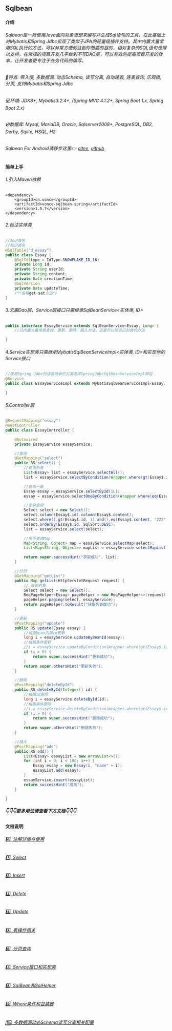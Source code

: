## Sqlbean
#### 介绍
###### Sqlbean是一款使用Java面向对象思想来编写并生成Sql语句的工具，在此基础上对Mybatis和Spring Jdbc实现了类似于JPA的轻量级插件支持。其中内置大量常用SQL执行的方法，可以非常方便的达到你想要的目的，相对复杂的SQL语句也得以支持，在常规的项目开发几乎做到不写DAO层，可以有效的提高项目开发的效率，让开发者更专注于业务代码的编写。
 
###### 🚀特点: 零入侵, 多数据源, 动态Schema, 读写分离, 自动建表, 连表查询, 乐观锁, 分页, 支持Mybatis和Spring Jdbc
###### 💻环境: JDK8+, Mybatis3.2.4+, (Spring MVC 4.1.2+, Spring Boot 1.x, Spring Boot 2.x)
###### 💿数据库: Mysql, MariaDB, Oracle, Sqlserver2008+, PostgreSQL, DB2, Derby, Sqlite, HSQL, H2

###### Sqlbean For Android请移步这里👉 [gitee](https://gitee.com/iJovi/vonce-sqlbean-android "vonce-sqlbean-android"), [github](https://github.com/Jovilam77/vonce-sqlbean-android "vonce-sqlbean-android")


#### 简单上手
###### 1.引入Maven依赖
	<dependency>
		<groupId>cn.vonce</groupId>
		<artifactId>vonce-sqlbean-spring</artifactId>
		<version>1.5.7</version>
	</dependency>
###### 2.标注实体类
```java
//标识表名
//标识表名
@SqlTable("d_essay")
public class Essay {
    @SqlId(type = IdType.SNOWFLAKE_ID_16)
    private Long id;
    private String userId;
    private String content;
    private Date creationTime;
    @SqlVersion
    private Date updateTime;
    /**省略get set方法*/
}
```
###### 3.无需Dao层，Service层接口只需继承SqlBeanService<实体类, ID>

```java
public interface EssayService extends SqlBeanService<Essay, Long> {
    //已内置大量常用查询、更新、删除、插入方法，这里可以写自己封装的方法

}
```
###### 4.Service实现类只需继承MybatisSqlBeanServiceImpl<实体类, ID>和实现你的Service接口
```java
//使用Spring Jdbc的话将继承的父类改成SpringJdbcSqlBeanServiceImpl即可
@Service
public class EssayServiceImpl extends MybatisSqlBeanServiceImpl<Essay, Long> implements EssayService {

}
```
###### 5.Controller层
```java
@RequestMapping("essay")
@RestController
public class EssayController {

    @Autowired
    private EssayService essayService;

    //查询
    @GetMapping("select")
    public RS select() {
        //查询列表
        List<Essay> list = essayService.selectAll();
        list = essayService.selectByCondition(Wrapper.where(gt(Essay$.id, 10)).and(lt(Essay$.id, 20)));

        //查询一条
        Essay essay = essayService.selectById(1L);
        essay = essayService.selectOneByCondition(Wrapper.where(eq(Essay$.id, 333)));

        //复杂查询
        Select select = new Select();
        select.column(Essay$.id).column(Essay$.content);
        select.where().gt(Essay$.id, 1).and().eq(Essay$.content, "222");
        select.orderBy(Essay$.id, SqlSort.DESC);
        list = essayService.select(select);

        //用于查询Map
        Map<String, Object> map = essayService.selectMap(select);
        List<Map<String, Object>> mapList = essayService.selectMapList(select);

        return super.successHint("获取成功", list);
    }

    //分页
    @GetMapping("getList")
    public Map getList(HttpServletRequest request) {
        // 查询对象
        Select select = new Select();
        ReqPageHelper<Essay> pageHelper = new ReqPageHelper<>(request);
        pageHelper.paging(select, essayService);
        return pageHelper.toResult("获取列表成功");
    }

    //更新
    @PostMapping("update")
    public RS update(Essay essay) {
        //根据bean内部id更新
        long i = essayService.updateByBeanId(essay);
        //根据条件更新
        //i = essayService.updateByCondition(Wrapper.where(gt(Essay$.id, 1)).and(eq(Essay$.content, "222")));
        if (i > 0) {
            return super.successHint("更新成功");
        }
        return super.othersHint("更新失败");
    }

    //删除
    @PostMapping("deleteById")
    public RS deleteById(Integer[] id) {
        //根据id删除
        long i = essayService.deleteById(id);
        //根据条件删除
        //i = essayService.deleteByCondition(Wrapper.where(gt(Essay$.id, 1)).and(eq(Essay$.content, "222")));
        if (i > 0) {
            return super.successHint("删除成功");
        }
        return super.othersHint("删除失败");
    }

    //插入
    @PostMapping("add")
    public RS add() {
        List<Essay> essayList = new ArrayList<>();
        for (int i = 0; i < 100; i++) {
            Essay essay = new Essay(i, "name" + i);
            essayList.add(essay);
        }
        essayService.insert(essayList);
        return successHint("成功");
    }

}
```


##### 👇👇👇更多用法请查看下方文档👇👇👇

#### 文档说明

###### [0️⃣. 注解详情与使用](doc/Annotation.md "注解详情与使用")
###### [1️⃣. Select](doc/Select.md "Select")
###### [2️⃣. Insert](doc/Insert.md "Insert")
###### [3️⃣. Delete](doc/Delete.md "Delete")
###### [4️⃣. Update](doc/Update.md "Update")
###### [5️⃣. 表操作相关](doc/Table.md "表操作相关")
###### [6️⃣. 分页查询](doc/Paging.md "分页查询")
###### [7️⃣. Service接口和实现类](doc/Interface.md "Service接口和实现类")
###### [8️⃣. SqlBean和SqlHelper](doc/SqlHelper.md "SqlBean和SqlHelper")
###### [9️⃣. Where条件和包装器](doc/Where.md "Where条件和包装器")
###### [🔟. 多数据源动态Schema读写分离相关配置](doc/DataSourceConfig.md "多数据源动态Schema读写分离相关配置")
